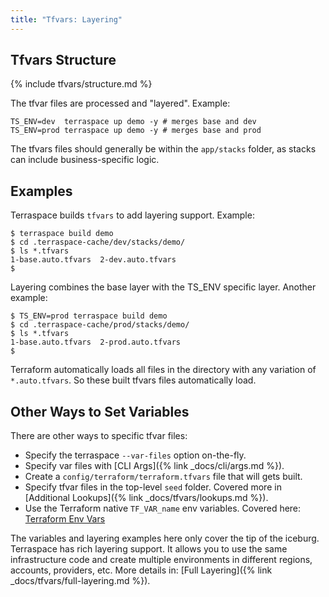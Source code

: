 ```yaml
---
title: "Tfvars: Layering"
---
```


## Tfvars Structure

{% include tfvars/structure.md %}

The tfvar files are processed and "layered".  Example:

    TS_ENV=dev  terraspace up demo -y # merges base and dev
    TS_ENV=prod terraspace up demo -y # merges base and prod

The tfvars files should generally be within the `app/stacks` folder, as stacks can include business-specific logic.

## Examples

Terraspace builds `tfvars` to add layering support. Example:

    $ terraspace build demo
    $ cd .terraspace-cache/dev/stacks/demo/
    $ ls *.tfvars
    1-base.auto.tfvars  2-dev.auto.tfvars
    $

Layering combines the base layer with the TS_ENV specific layer. Another example:

    $ TS_ENV=prod terraspace build demo
    $ cd .terraspace-cache/prod/stacks/demo/
    $ ls *.tfvars
    1-base.auto.tfvars  2-prod.auto.tfvars
    $

Terraform automatically loads all files in the directory with any variation of `*.auto.tfvars`. So these built tfvars files automatically load.

## Other Ways to Set Variables

There are other ways to specific tfvar files:

* Specify the terraspace `--var-files` option on-the-fly.
* Specify var files with [CLI Args]({% link _docs/cli/args.md %}).
* Create a `config/terraform/terraform.tfvars` file that will gets built.
* Specify tfvar files in the top-level `seed` folder. Covered more in [Additional Lookups]({% link _docs/tfvars/lookups.md %}).
* Use the Terraform native `TF_VAR_name` env variables. Covered here: [Terraform Env Vars](https://www.terraform.io/docs/commands/environment-variables.html)

The variables and layering examples here only cover the tip of the iceburg. Terraspace has rich layering support. It allows you to use the same infrastructure code and create multiple environments in different regions, accounts, providers, etc. More details in: [Full Layering]({% link _docs/tfvars/full-layering.md %}).
